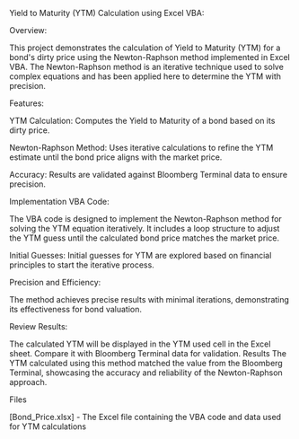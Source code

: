 
Yield to Maturity (YTM) Calculation using Excel VBA:

Overview:

This project demonstrates the calculation of Yield to Maturity (YTM) for a bond's dirty price using the Newton-Raphson method implemented in Excel VBA. 
The Newton-Raphson method is an iterative technique used to solve complex equations and has been applied here to determine the YTM with precision.

Features:

YTM Calculation: Computes the Yield to Maturity of a bond based on its dirty price.

Newton-Raphson Method: Uses iterative calculations to refine the YTM estimate until the bond price aligns with the market price.

Accuracy: Results are validated against Bloomberg Terminal data to ensure precision.

Implementation
VBA Code:

The VBA code is designed to implement the Newton-Raphson method for solving the YTM equation iteratively.
It includes a loop structure to adjust the YTM guess until the calculated bond price matches the market price.

Initial Guesses:
Initial guesses for YTM are explored based on financial principles to start the iterative process.

Precision and Efficiency:

The method achieves precise results with minimal iterations, demonstrating its effectiveness for bond valuation.

Review Results:

The calculated YTM will be displayed in the YTM used cell in the Excel sheet. Compare it with Bloomberg Terminal data for validation.
Results
The YTM calculated using this method matched the value from the Bloomberg Terminal, showcasing the accuracy and reliability of the Newton-Raphson approach.

Files

[Bond_Price.xlsx] - The Excel file containing the VBA code and data used for YTM calculations
